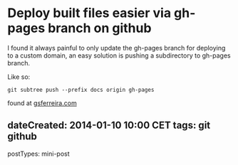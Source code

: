 # Deploy built files easier via gh-pages branch on github

I found it always painful to only update the gh-pages branch for
deploying to a custom domain, an easy solution is pushing a
subdirectory to gh-pages branch.

Like so:

    git subtree push --prefix docs origin gh-pages

found at [gsferreira.com](http://gsferreira.com/archive/2014/06/update-github-pages-using-a-project-subfolder/)

dateCreated: 2014-01-10 10:00 CET
tags: git
github
---
postTypes: mini-post
